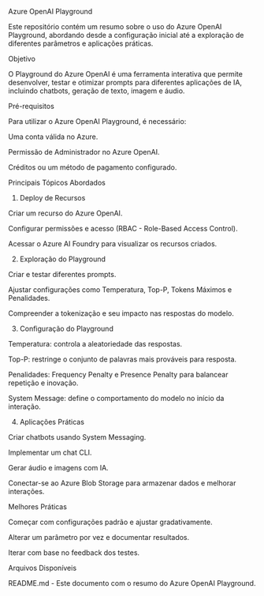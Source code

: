 Azure OpenAI Playground

Este repositório contém um resumo sobre o uso do Azure OpenAI Playground, abordando desde a configuração inicial até a exploração de diferentes parâmetros e aplicações práticas.

Objetivo

O Playground do Azure OpenAI é uma ferramenta interativa que permite desenvolver, testar e otimizar prompts para diferentes aplicações de IA, incluindo chatbots, geração de texto, imagem e áudio.

Pré-requisitos

Para utilizar o Azure OpenAI Playground, é necessário:

Uma conta válida no Azure.

Permissão de Administrador no Azure OpenAI.

Créditos ou um método de pagamento configurado.

Principais Tópicos Abordados

1. Deploy de Recursos

Criar um recurso do Azure OpenAI.

Configurar permissões e acesso (RBAC - Role-Based Access Control).

Acessar o Azure AI Foundry para visualizar os recursos criados.

2. Exploração do Playground

Criar e testar diferentes prompts.

Ajustar configurações como Temperatura, Top-P, Tokens Máximos e Penalidades.

Compreender a tokenização e seu impacto nas respostas do modelo.

3. Configuração do Playground

Temperatura: controla a aleatoriedade das respostas.

Top-P: restringe o conjunto de palavras mais prováveis para resposta.

Penalidades: Frequency Penalty e Presence Penalty para balancear repetição e inovação.

System Message: define o comportamento do modelo no início da interação.

4. Aplicações Práticas

Criar chatbots usando System Messaging.

Implementar um chat CLI.

Gerar áudio e imagens com IA.

Conectar-se ao Azure Blob Storage para armazenar dados e melhorar interações.

Melhores Práticas

Começar com configurações padrão e ajustar gradativamente.

Alterar um parâmetro por vez e documentar resultados.

Iterar com base no feedback dos testes.

Arquivos Disponíveis

README.md - Este documento com o resumo do Azure OpenAI Playground.

